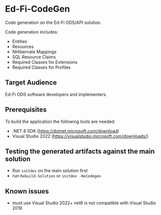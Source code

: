 # Ed-Fi-CodeGen
Code generation on the Ed-Fi ODS/API solution.

Code generation includes:
* Entities
* Resources
* NHibernate Mappings
* SQL Resource Claims
* Required Classes for Extensions
* Required Classes for Profiles

## Target Audience
Ed-Fi ODS software developers and implementers.

## Prerequisites
To build the application the following tools are needed:
* .NET 8 SDK (https://dotnet.microsoft.com/download)
* Visual Studio 2022 (https://visualstudio.microsoft.com/downloads/)

## Testing the generated artifacts against the main solution
* Run `initdev` on the main solution first
* run `Rebuild-Solution` or `initdev -NoCodegen`

## Known issues
* must use Visual Studio 2022+ net6 is not compatible with Visual Studio 2019
